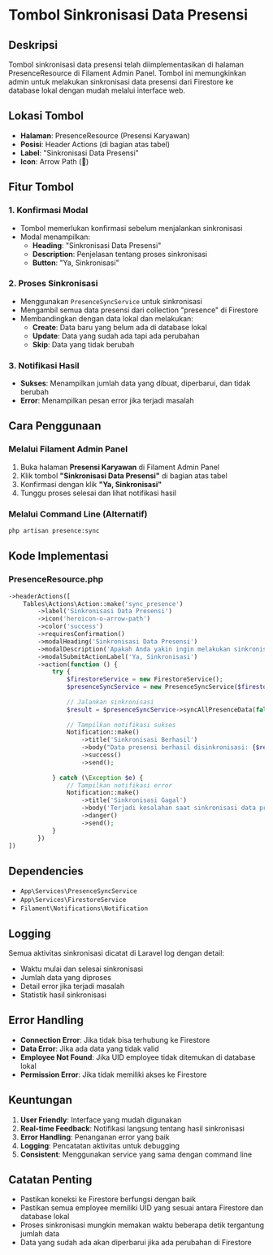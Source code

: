 # Tombol Sinkronisasi Data Presensi

## Deskripsi
Tombol sinkronisasi data presensi telah diimplementasikan di halaman PresenceResource di Filament Admin Panel. Tombol ini memungkinkan admin untuk melakukan sinkronisasi data presensi dari Firestore ke database lokal dengan mudah melalui interface web.

## Lokasi Tombol
- **Halaman**: PresenceResource (Presensi Karyawan)
- **Posisi**: Header Actions (di bagian atas tabel)
- **Label**: "Sinkronisasi Data Presensi"
- **Icon**: Arrow Path (🔄)

## Fitur Tombol

### 1. Konfirmasi Modal
- Tombol memerlukan konfirmasi sebelum menjalankan sinkronisasi
- Modal menampilkan:
  - **Heading**: "Sinkronisasi Data Presensi"
  - **Description**: Penjelasan tentang proses sinkronisasi
  - **Button**: "Ya, Sinkronisasi"

### 2. Proses Sinkronisasi
- Menggunakan `PresenceSyncService` untuk sinkronisasi
- Mengambil semua data presensi dari collection "presence" di Firestore
- Membandingkan dengan data lokal dan melakukan:
  - **Create**: Data baru yang belum ada di database lokal
  - **Update**: Data yang sudah ada tapi ada perubahan
  - **Skip**: Data yang tidak berubah

### 3. Notifikasi Hasil
- **Sukses**: Menampilkan jumlah data yang dibuat, diperbarui, dan tidak berubah
- **Error**: Menampilkan pesan error jika terjadi masalah

## Cara Penggunaan

### Melalui Filament Admin Panel
1. Buka halaman **Presensi Karyawan** di Filament Admin Panel
2. Klik tombol **"Sinkronisasi Data Presensi"** di bagian atas tabel
3. Konfirmasi dengan klik **"Ya, Sinkronisasi"**
4. Tunggu proses selesai dan lihat notifikasi hasil

### Melalui Command Line (Alternatif)
```bash
php artisan presence:sync
```

## Kode Implementasi

### PresenceResource.php
```php
->headerActions([
    Tables\Actions\Action::make('sync_presence')
        ->label('Sinkronisasi Data Presensi')
        ->icon('heroicon-o-arrow-path')
        ->color('success')
        ->requiresConfirmation()
        ->modalHeading('Sinkronisasi Data Presensi')
        ->modalDescription('Apakah Anda yakin ingin melakukan sinkronisasi data presensi dari Firestore? Proses ini akan mengambil semua data presensi terbaru dari Firestore dan menyinkronkannya dengan database lokal.')
        ->modalSubmitActionLabel('Ya, Sinkronisasi')
        ->action(function () {
            try {
                $firestoreService = new FirestoreService();
                $presenceSyncService = new PresenceSyncService($firestoreService);
                
                // Jalankan sinkronisasi
                $result = $presenceSyncService->syncAllPresenceData(false);
                
                // Tampilkan notifikasi sukses
                Notification::make()
                    ->title('Sinkronisasi Berhasil')
                    ->body("Data presensi berhasil disinkronisasi: {$result['created']} data baru, {$result['updated']} data diperbarui, {$result['no_change']} data tidak berubah.")
                    ->success()
                    ->send();
                    
            } catch (\Exception $e) {
                // Tampilkan notifikasi error
                Notification::make()
                    ->title('Sinkronisasi Gagal')
                    ->body('Terjadi kesalahan saat sinkronisasi data presensi: ' . $e->getMessage())
                    ->danger()
                    ->send();
            }
        })
])
```

## Dependencies
- `App\Services\PresenceSyncService`
- `App\Services\FirestoreService`
- `Filament\Notifications\Notification`

## Logging
Semua aktivitas sinkronisasi dicatat di Laravel log dengan detail:
- Waktu mulai dan selesai sinkronisasi
- Jumlah data yang diproses
- Detail error jika terjadi masalah
- Statistik hasil sinkronisasi

## Error Handling
- **Connection Error**: Jika tidak bisa terhubung ke Firestore
- **Data Error**: Jika ada data yang tidak valid
- **Employee Not Found**: Jika UID employee tidak ditemukan di database lokal
- **Permission Error**: Jika tidak memiliki akses ke Firestore

## Keuntungan
1. **User Friendly**: Interface yang mudah digunakan
2. **Real-time Feedback**: Notifikasi langsung tentang hasil sinkronisasi
3. **Error Handling**: Penanganan error yang baik
4. **Logging**: Pencatatan aktivitas untuk debugging
5. **Consistent**: Menggunakan service yang sama dengan command line

## Catatan Penting
- Pastikan koneksi ke Firestore berfungsi dengan baik
- Pastikan semua employee memiliki UID yang sesuai antara Firestore dan database lokal
- Proses sinkronisasi mungkin memakan waktu beberapa detik tergantung jumlah data
- Data yang sudah ada akan diperbarui jika ada perubahan di Firestore
